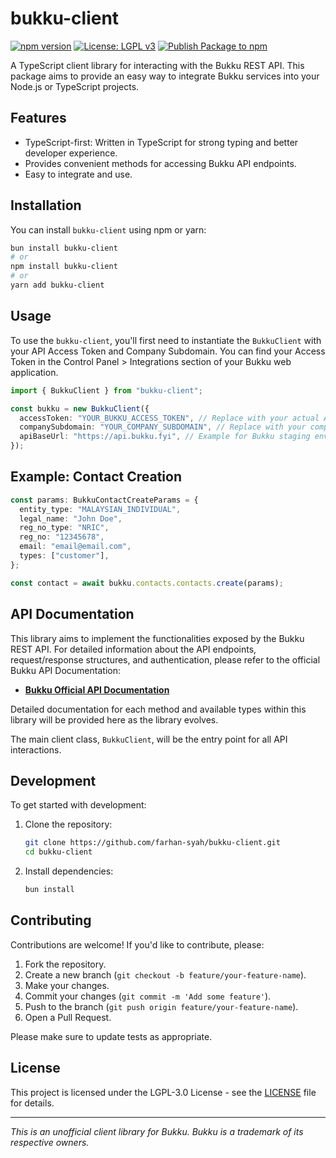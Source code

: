 # bukku-client

[![npm version](https://badge.fury.io/js/bukku-client.svg)](https://badge.fury.io/js/bukku-client)
[![License: LGPL v3](https://img.shields.io/badge/License-LGPLv3-blue.svg)](https://www.gnu.org/licenses/lgpl-3.0)
[![Publish Package to npm](https://github.com/farhan-syah/bukku-client/actions/workflows/publish-npm.yml/badge.svg)](https://github.com/farhan-syah/bukku-client/actions/workflows/publish-npm.yml)

A TypeScript client library for interacting with the Bukku REST API. This package aims to provide an easy way to integrate Bukku services into your Node.js or TypeScript projects.

## Features

- TypeScript-first: Written in TypeScript for strong typing and better developer experience.
- Provides convenient methods for accessing Bukku API endpoints.
- Easy to integrate and use.

## Installation

You can install `bukku-client` using npm or yarn:

```bash
bun install bukku-client
# or
npm install bukku-client
# or
yarn add bukku-client
```

## Usage

To use the `bukku-client`, you'll first need to instantiate the `BukkuClient` with your API Access Token and Company Subdomain. You can find your Access Token in the Control Panel > Integrations section of your Bukku web application.

```typescript
import { BukkuClient } from "bukku-client";

const bukku = new BukkuClient({
  accessToken: "YOUR_BUKKU_ACCESS_TOKEN", // Replace with your actual Access Token
  companySubdomain: "YOUR_COMPANY_SUBDOMAIN", // Replace with your company's Bukku subdomain
  apiBaseUrl: "https://api.bukku.fyi", // Example for Bukku staging environment
});
```

## Example: Contact Creation

```typescript
const params: BukkuContactCreateParams = {
  entity_type: "MALAYSIAN_INDIVIDUAL",
  legal_name: "John Doe",
  reg_no_type: "NRIC",
  reg_no: "12345678",
  email: "email@email.com",
  types: ["customer"],
};

const contact = await bukku.contacts.contacts.create(params);
```

## API Documentation

This library aims to implement the functionalities exposed by the Bukku REST API. For detailed information about the API endpoints, request/response structures, and authentication, please refer to the official Bukku API Documentation:

- **[Bukku Official API Documentation](https://developers.bukku.my)**

Detailed documentation for each method and available types within this library will be provided here as the library evolves.

The main client class, `BukkuClient`, will be the entry point for all API interactions.

## Development

To get started with development:

1.  Clone the repository:
    ```bash
    git clone https://github.com/farhan-syah/bukku-client.git
    cd bukku-client
    ```
2.  Install dependencies:
    ```bash
    bun install
    ```

## Contributing

Contributions are welcome! If you'd like to contribute, please:

1.  Fork the repository.
2.  Create a new branch (`git checkout -b feature/your-feature-name`).
3.  Make your changes.
4.  Commit your changes (`git commit -m 'Add some feature'`).
5.  Push to the branch (`git push origin feature/your-feature-name`).
6.  Open a Pull Request.

Please make sure to update tests as appropriate.

## License

This project is licensed under the LGPL-3.0 License - see the [LICENSE](LICENSE) file for details.

---

_This is an unofficial client library for Bukku. Bukku is a trademark of its respective owners._
